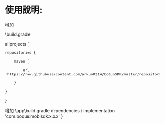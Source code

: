 # 使用說明:

增加

\build.gradle

allprojects {

    repositories {
    
        maven {
        
            url 'https://raw.githubusercontent.com/arkuo0214/BoQunSDK/master/repository'
            
        }
        
    }
    
}

增加
\app\build.gradle
dependencies {
    implementation 'com.boqun:mobisdk:x.x.x'
}
